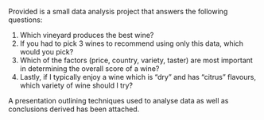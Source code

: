 Provided is a small data analysis project that answers the following questions:
1.	Which vineyard produces the best wine?
2.	If you had to pick 3 wines to recommend using only this data, which would you pick?
3.	Which of the factors (price, country, variety, taster) are most important in determining the overall score of a wine?
4.	Lastly, if I typically enjoy a wine which is “dry” and has “citrus” flavours, which variety of wine should I try?  

A presentation outlining techniques used to analyse data as well as conclusions derived has been attached.

